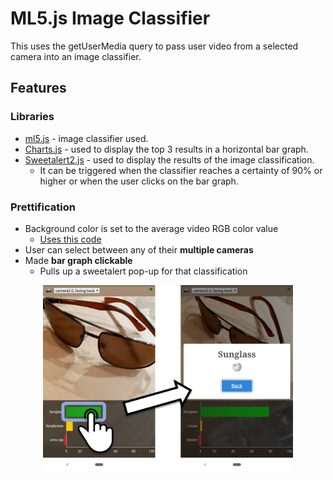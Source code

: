 # ML5.js Image Classifier
This uses the getUserMedia query to pass user video from a selected camera into an image classifier.

## Features
### Libraries
- [ml5.js](https://ml5js.org) - image classifier used.
- [Charts.js](https://www.chartjs.org/) - used to display the top 3 results in a horizontal bar graph.
- [Sweetalert2.js](https://sweetalert2.github.io/) - used to display the results of the image classification.
  - It can be triggered when the classifier reaches a certainty of 90% or higher or when the user clicks on the bar graph.

### Prettification
- Background color is set to the average video RGB color value
  - [Uses this code](http://jsfiddle.net/xLF38/818/)
- User can select between any of their **multiple cameras**
- Made **bar graph clickable** 
  - Pulls up a sweetalert pop-up for that classification
<p align="center">
  <img src="ImageClassifier4.png" alt="" width="400" />
</p>
